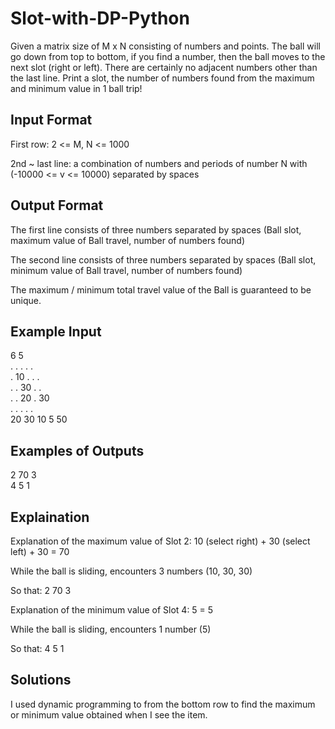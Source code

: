 # Slot-with-DP-Python
Given a matrix size of M x N consisting of numbers and points. The ball will go down from top to bottom, if you find a number, then the ball moves to the next slot (right or left). There are certainly no adjacent numbers other than the last line. Print a slot, the number of numbers found from the maximum and minimum value in 1 ball trip!

## Input Format

First row: 2 <= M, N <= 1000

2nd ~ last line: a combination of numbers and periods of number N with (-10000 <= v <= 10000) separated by spaces


## Output Format

The first line consists of three numbers separated by spaces (Ball slot, maximum value of Ball travel, number of numbers found)

The second line consists of three numbers separated by spaces (Ball slot, minimum value of Ball travel, number of numbers found)

The maximum / minimum total travel value of the Ball is guaranteed to be unique.

## Example Input

6 5  
. . . . .  
. 10 . . .  
. . 30 . .  
. . 20 . 30  
. . . . .  
20 30 10 5 50  

## Examples of Outputs

2 70 3  
4 5 1

## Explaination

Explanation of the maximum value of
Slot 2: 10 (select right) + 30 (select left) + 30 = 70

While the ball is sliding, encounters 3 numbers (10, 30, 30)

So that: 2 70 3


Explanation of the minimum value of
Slot 4: 5 = 5

While the ball is sliding, encounters 1 number (5)

So that: 4 5 1

## Solutions

I used dynamic programming to from the bottom row to find the maximum or minimum value obtained when I see the item.
